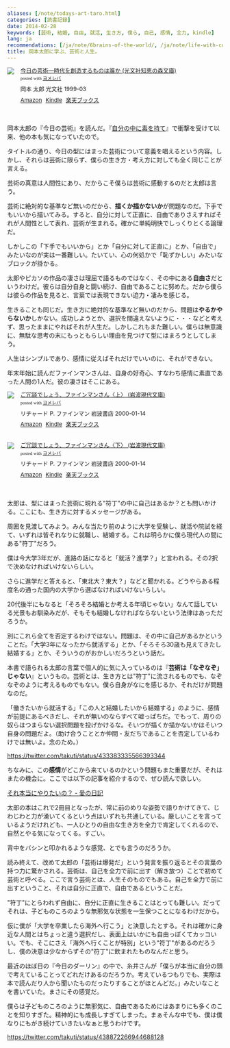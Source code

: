 ```yaml
---
aliases: [/note/todays-art-taro.html]
categories: [読書記録]
date: 2014-02-28
keywords: [芸術, 結婚, 自由, 就活, 生き方, 僕ら, 自己, 感情, 全力, kindle]
lang: ja
recommendations: [/ja/note/6brains-of-the-world/, /ja/note/life-with-covid-19/, /ja/note/think/]
title: 岡本太郎に学ぶ、芸術と人生。
---
```

<div class="booklink-box" style="text-align:left;padding-bottom:20px;font-size:small;/zoom: 1;overflow: hidden;">
<div class="booklink-image" style="float:left;margin:0 15px 10px 0;"><a href="http://www.amazon.co.jp/exec/obidos/asin/4334727891/takuti-22/" name="booklink" rel="nofollow" target="_blank"><img src="http://ecx.images-amazon.com/images/I/518MGPEMSJL._SL160_.jpg" style="border: none;" /></a></div>
<div class="booklink-info" style="line-height:120%;/zoom: 1;overflow: hidden;">
<div class="booklink-name" style="margin-bottom:10px;line-height:120%"><a href="http://www.amazon.co.jp/exec/obidos/asin/4334727891/takuti-22/" rel="nofollow" name="booklink" target="_blank">今日の芸術―時代を創造するものは誰か (光文社知恵の森文庫)</a>
<div class="booklink-powered-date" style="font-size:8pt;margin-top:5px;font-family:verdana;line-height:120%">posted with <a href="http://yomereba.com" rel="nofollow" target="_blank">ヨメレバ</a></div>
</div>
<div class="booklink-detail" style="margin-bottom:5px;">岡本 太郎 光文社 1999-03    </div>
<div class="booklink-link2" style="margin-top:10px;">
<div class="shoplinkamazon" style="display:inline;margin-right:5px"><a href="http://www.amazon.co.jp/exec/obidos/asin/4334727891/takuti-22/" rel="nofollow" target="_blank" title="アマゾン" >Amazon</a></div>
<div class="shoplinkkindle" style="display:inline;margin-right:5px"><a href="http://www.amazon.co.jp/exec/obidos/ASIN/B00GN3Z71A/takuti-22/" rel="nofollow" target="_blank" >Kindle</a></div>
<div class="shoplinkrakuten" style="display:inline;margin-right:5px"><a href="http://hb.afl.rakuten.co.jp/hgc/10952997.eae88ca3.10952998.38cdd415/?pc=http%3A%2F%2Fbooks.rakuten.co.jp%2Frb%2F1045339%2F%3Fscid%3Daf_ich_link_urltxt%26m%3Dhttp%3A%2F%2Fm.rakuten.co.jp%2Fev%2Fbook%2F" rel="nofollow" target="_blank" title="楽天ブックス" >楽天ブックス</a></div>
</p></div>
</div>
<div class="booklink-footer" style="clear: left"></div>
</div>
<p>岡本太郎の『今日の芸術』を読んだ。『<a href="http://www.amazon.co.jp/exec/obidos/asin/4413090101/takuti-22/" rel="nofollow" target="_blank" >自分の中に毒を持て</a>』で衝撃を受けて以来、他の本も気になっていたので。</p>
<p>タイトルの通り、今日の型にはまった芸術について意義を唱えるという内容。しかし、それらは芸術に限らず、僕らの生き方・考え方に対しても全く同じことが言える。</p>
<p>芸術の真意は人間性にあり、だからこそ僕らは芸術に感動するのだと太郎は言う。</p>
<p>芸術に絶対的な基準など無いのだから、<strong>描くか描かないか</strong>が問題なのだ。下手でもいいから描いてみる。すると、自分に対して正直に、自由でありさえすればそれが人間性として表れ、芸術が生まれる。確かに単純明快でしっくりとくる論理だ。</p>
<p>しかしこの「下手でもいいから」とか「自分に対して正直に」とか、「自由で」みたいなのが実は一番難しい。たいてい、心の何処かで「恥ずかしい」みたいなブロックが掛かる。</p>
<p>太郎やピカソの作品の凄さは理屈で語るものではなく、その中にある<strong>自由さ</strong>だというわけだ。彼らは自分自身と闘い続け、自由であることに努めた。だから僕らは彼らの作品を見ると、言葉では表現できない迫力・凄みを感じる。</p>
<p>生きることも同じだ。生き方に絶対的な基準など無いのだから、問題は<strong>やるかやらないか</strong>しかない。成功しようとか、選択を間違えないように・・・などと考えず、思ったままにやればそれが人生だ。しかしこれもまた難しい。僕らは無意識に、無駄な思考の末にもっともらしい理由を見つけて型にはまろうとしてしまう。</p>
<p>人生はシンプルであり、感情に従えばそれだけでいいのに、それができない。</p>
<p>年末年始に読んだファインマンさんは、自身の好奇心、すなわち感情に素直であった人間の1人だ。彼の凄さはそこにある。</p>
<div class="booklink-box" style="text-align:left;padding-bottom:20px;font-size:small;/zoom: 1;overflow: hidden;">
<div class="booklink-image" style="float:left;margin:0 15px 10px 0;"><a href="http://www.amazon.co.jp/exec/obidos/asin/4006030053/takuti-22/" name="booklink" rel="nofollow" target="_blank"><img src="http://ecx.images-amazon.com/images/I/41%2B1uG22adL._SL160_.jpg" style="border: none;" /></a></div>
<div class="booklink-info" style="line-height:120%;/zoom: 1;overflow: hidden;">
<div class="booklink-name" style="margin-bottom:10px;line-height:120%"><a href="http://www.amazon.co.jp/exec/obidos/asin/4006030053/takuti-22/" rel="nofollow" name="booklink" target="_blank">ご冗談でしょう、ファインマンさん〈上〉 (岩波現代文庫)</a>
<div class="booklink-powered-date" style="font-size:8pt;margin-top:5px;font-family:verdana;line-height:120%">posted with <a href="http://yomereba.com" rel="nofollow" target="_blank">ヨメレバ</a></div>
</div>
<div class="booklink-detail" style="margin-bottom:5px;">リチャード P. ファインマン 岩波書店 2000-01-14    </div>
<div class="booklink-link2" style="margin-top:10px;">
<div class="shoplinkamazon" style="display:inline;margin-right:5px"><a href="http://www.amazon.co.jp/exec/obidos/asin/4006030053/takuti-22/" rel="nofollow" target="_blank" title="アマゾン" >Amazon</a></div>
<div class="shoplinkkindle" style="display:inline;margin-right:5px"><a href="http://www.amazon.co.jp/gp/search?keywords=%82%B2%8F%E7%92k%82%C5%82%B5%82%E5%82%A4%81A%83t%83%40%83C%83%93%83%7D%83%93%82%B3%82%F1%81q%8F%E3%81r%20%28%8A%E2%94g%8C%BB%91%E3%95%B6%8C%C9%29&__mk_ja_JP=%83J%83%5E%83J%83i&url=node%3D2275256051&tag=takuti-22" rel="nofollow" target="_blank" >Kindle</a></div>
<div class="shoplinkrakuten" style="display:inline;margin-right:5px"><a href="http://hb.afl.rakuten.co.jp/hgc/10952997.eae88ca3.10952998.38cdd415/?pc=http%3A%2F%2Fbooks.rakuten.co.jp%2Frb%2F1122873%2F%3Fscid%3Daf_ich_link_urltxt%26m%3Dhttp%3A%2F%2Fm.rakuten.co.jp%2Fev%2Fbook%2F" rel="nofollow" target="_blank" title="楽天ブックス" >楽天ブックス</a></div>
</p></div>
</div>
<div class="booklink-footer" style="clear: left"></div>
</div>
<div class="booklink-box" style="text-align:left;padding-bottom:20px;font-size:small;/zoom: 1;overflow: hidden;">
<div class="booklink-image" style="float:left;margin:0 15px 10px 0;"><a href="http://www.amazon.co.jp/exec/obidos/asin/4006030061/takuti-22/" name="booklink" rel="nofollow" target="_blank"><img src="http://ecx.images-amazon.com/images/I/41XASpghdXL._SL160_.jpg" style="border: none;" /></a></div>
<div class="booklink-info" style="line-height:120%;/zoom: 1;overflow: hidden;">
<div class="booklink-name" style="margin-bottom:10px;line-height:120%"><a href="http://www.amazon.co.jp/exec/obidos/asin/4006030061/takuti-22/" rel="nofollow" name="booklink" target="_blank">ご冗談でしょう、ファインマンさん〈下〉 (岩波現代文庫)</a>
<div class="booklink-powered-date" style="font-size:8pt;margin-top:5px;font-family:verdana;line-height:120%">posted with <a href="http://yomereba.com" rel="nofollow" target="_blank">ヨメレバ</a></div>
</div>
<div class="booklink-detail" style="margin-bottom:5px;">リチャード P. ファインマン 岩波書店 2000-01-14    </div>
<div class="booklink-link2" style="margin-top:10px;">
<div class="shoplinkamazon" style="display:inline;margin-right:5px"><a href="http://www.amazon.co.jp/exec/obidos/asin/4006030061/takuti-22/" rel="nofollow" target="_blank" title="アマゾン" >Amazon</a></div>
<div class="shoplinkkindle" style="display:inline;margin-right:5px"><a href="http://www.amazon.co.jp/gp/search?keywords=%82%B2%8F%E7%92k%82%C5%82%B5%82%E5%82%A4%81A%83t%83%40%83C%83%93%83%7D%83%93%82%B3%82%F1%81q%89%BA%81r%20%28%8A%E2%94g%8C%BB%91%E3%95%B6%8C%C9%29&__mk_ja_JP=%83J%83%5E%83J%83i&url=node%3D2275256051&tag=takuti-22" rel="nofollow" target="_blank" >Kindle</a></div>
<div class="shoplinkrakuten" style="display:inline;margin-right:5px"><a href="http://hb.afl.rakuten.co.jp/hgc/10952997.eae88ca3.10952998.38cdd415/?pc=http%3A%2F%2Fbooks.rakuten.co.jp%2Frb%2F1122874%2F%3Fscid%3Daf_ich_link_urltxt%26m%3Dhttp%3A%2F%2Fm.rakuten.co.jp%2Fev%2Fbook%2F" rel="nofollow" target="_blank" title="楽天ブックス" >楽天ブックス</a></div>
</p></div>
</div>
<div class="booklink-footer" style="clear: left"></div>
</div>
<p>太郎は、型にはまった芸術に現れる"符丁"の中に自己はあるか？とも問いかける。ここにも、生き方に対するメッセージがある。</p>
<p>周囲を見渡してみよう。みんな当たり前のように大学を受験し、就活や院試を経て、いずれは皆それなりに就職し、結婚する。これは明らかに僕ら現代人の間にある"符丁"だろう。</p>
<p>僕は今大学3年だが、進路の話になると「就活？進学？」と言われる。その2択で決めなければいけないらしい。</p>
<p>さらに進学だと答えると、「東北大？東大？」などと聞かれる。どうやらある程度名の通った国内の大学から選ばなければいけないらしい。</p>
<p>20代後半にもなると「そろそろ結婚とか考える年頃じゃない」なんて話している光景もお馴染みだが、そもそも結婚しなければならないという法律はあっただろうか。</p>
<p>別にこれら全てを否定するわけではない。問題は、その中に自己があるかということだ。「大学3年になったから就活する」とか、「そろそろ30歳も見えてきたし結婚する」とか、そういうのがおかしいだろうという話だ。</p>
<p>本書で語られる太郎の言葉で個人的に気に入っているのは『<strong>芸術は「なぞなぞ」じゃない</strong>』というもの。芸術とは、生き方とは"符丁"に流されるものでも、なぞなぞのように考えるものでもない。僕ら自身がなにを感じるか、それだけが問題なのだ。</p>
<p>「働きたいから就活する」「この人と結婚したいから結婚する」のように、感情が前提にあるべきだし、それが無いのならすべて嘘っぱちだ。でもって、周りの奴らはつまらない選択問題を投げかけるな。そいつが描くか描かないかはそいつ自身の問題だよ。（助け合うこととか仲間・友だちであることを否定しているわけでは無いよ。念のため。）</p>

https://twitter.com/takuti/status/433383335566393344

<p>ちなみに、この<strong>感情</strong>がどこから来ているのかという問題もまた重要だが、それはまたの機会に。ここでは以下の記事を紹介するので、ぜひ読んで欲しい。</p>
<p><a href="http://yokichi.com/2012/06/post-334.html">それ本当にやりたいの？ - 愛の日記</a></p>
<p>太郎の本はこれで2冊目となったが、常に前のめりな姿勢で語りかけてきて、じわじわと力が湧いてくるという点はいずれも共通している。厳しいことを言っているようだけれども、一人ひとりの自由な生き方を全力で肯定してくれるので、自然とやる気になってくる。すごい。</p>
<p>背中をバシンと叩かれるような感覚、とでも言うのだろうか。</p>
<p>読み終えて、改めて太郎の「芸術は爆発だ」という発言を振り返るとその言葉の持つ力に驚かされる。芸術は、自己を全力で前に出す（解き放つ）ことで初めて芸術と呼べる。ここで言う芸術とは、人生そのものでもある。自己を全力で前に出すということ、それは自分に正直で、自由であるということだ。</p>
<p>"符丁"にとらわれず自由に、自分に正直に生きることはとっても難しい。だってそれは、子どものころのような無邪気な状態を一生保つことになるわけだから。</p>
<p>仮に僕が「大学を卒業したら海外へ行こう」と決意したとする。それは確かに身近な人間とはちょっと違う選択だし、表面上はいかにも自由っぽくてカッコいい。でも、そこにさえ「海外へ行くことが特別」という"符丁"があるのだろうし、僕の決意は少なからずその"符丁"に飲まれたものなんだと思う。</p>
<p>最近のほぼ日の『今日のダーリン』の中で、糸井さんが「僕らが本当に自分の頭で考えていることってどれだけあるのだろうか。考えているつもりでも、実際は本で読んだり人から聞いたものだったりすることがほとんどだ。」みたいなことを書いていた。まさにその感覚だ。</p>
<p>僕らは子どものころのように無邪気に、自由であるためにはあまりにも多くのことを知りすぎた。精神的にも成長しすぎてしまった。まぁそんな中でも、僕は僕なりにもがき続けていきたいなぁと思うわけです。</p>

https://twitter.com/takuti/status/438872266944688128
